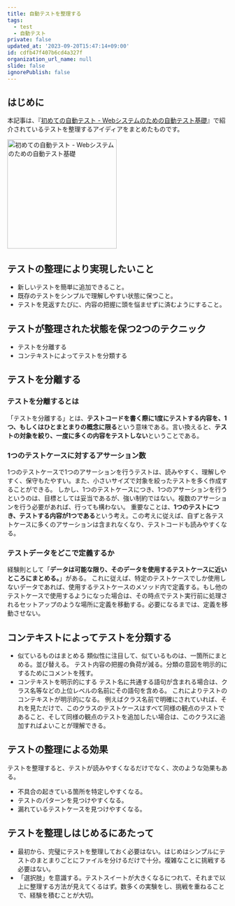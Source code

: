 ```yaml
---
title: 自動テストを整理する
tags:
  - test
  - 自動テスト
private: false
updated_at: '2023-09-20T15:47:14+09:00'
id: cdfb47f407b6cd4a327f
organization_url_name: null
slide: false
ignorePublish: false
---
```

## はじめに

本記事は、『[初めての自動テスト - Webシステムのための自動テスト基礎](https://www.oreilly.co.jp/books/9784873118161/)』で紹介されているテストを整理するアイディアをまとめたものです。

<img src="https://www.oreilly.co.jp/books/images/picture_large978-4-87311-816-1.jpeg" alt="初めての自動テスト - Webシステムのための自動テスト基礎" width="250">

## テストの整理により実現したいこと

- 新しいテストを簡単に追加できること。
- 既存のテストをシンプルで理解しやすい状態に保つこと。
- テストを見返すたびに、内容の把握に頭を悩ませずに済むようにすること。

## テストが整理された状態を保つ2つのテクニック

- テストを分離する
- コンテキストによってテストを分類する

## テストを分離する

### テストを分離するとは

「テストを分離する」とは、**テストコードを書く際に1度にテストする内容を、1つ、もしくはひとまとまりの概念に限る**という意味である。言い換えると、**テストの対象を絞り、一度に多くの内容をテストしない**ということである。

### 1つのテストケースに対するアサーション数

1つのテストケースで1つのアサーションを行うテストは、読みやすく、理解しやすく、保守もたやすい。また、小さいサイズで対象を絞ったテストを多く作成することができる。
しかし、1つのテストケースにつき、1つのアサーションを行うというのは、目標としては妥当であるが、強い制約ではない。複数のアサーションを行う必要があれば、行っても構わない。
重要なことは、**1つのテストにつき、テストする内容が1つである**という考え。この考えに従えば、自ずと各テストケースに多くのアサーションは含まれなくなり、テストコードも読みやすくなる。

### テストデータをどこで定義するか

経験則として「**データは可能な限り、そのデータを使用するテストケースに近いところにまとめる。**」がある。
これに従えば、特定のテストケースでしか使用しないデータであれば、使用するテストケースのメソッド内で定義する。もし他のテストケースで使用するようになった場合は、その時点でテスト実行前に処理されるセットアップのような場所に定義を移動する。必要になるまでは、定義を移動させない。

## コンテキストによってテストを分類する

- 似ているものはまとめる
  類似性に注目して、似ているものは、一箇所にまとめる。並び替える。
  テスト内容の把握の負荷が減る。分類の意図を明示的にするためにコメントを残す。
- コンテキストを明示的にする
  テスト名に共通する語句が含まれる場合は、クラス名等などの上位レベルの名前にその語句を含める。
  これによりテストのコンテキストが明示的になる。
  例えばクラス名前で明確にされていれば、それを見ただけで、このクラスのテストケースはすべて同様の観点のテストであること、そして同様の観点のテストを追加したい場合は、このクラスに追加すればよいことが理解できる。

## テストの整理による効果

テストを整理すると、テストが読みやすくなるだけでなく、次のような効果もある。

- 不具合の起きている箇所を特定しやすくなる。
- テストのパターンを見つけやすくなる。
- 漏れているテストケースを見つけやすくなる。

## テストを整理しはじめるにあたって

- 最初から、完璧にテストを整理しておく必要はない。はじめはシンプルにテストのまとまりごとにファイルを分けるだけで十分。複雑なことに挑戦する必要はない。
- 「選択肢」を意識する。テストスイートが大きくなるにつれて、それまで以上に整理する方法が見えてくるはず。数多くの実験をし、挑戦を重ねることで、経験を積むことが大切。
<!-- zenn article id: 1465d31fc802b1 -->
